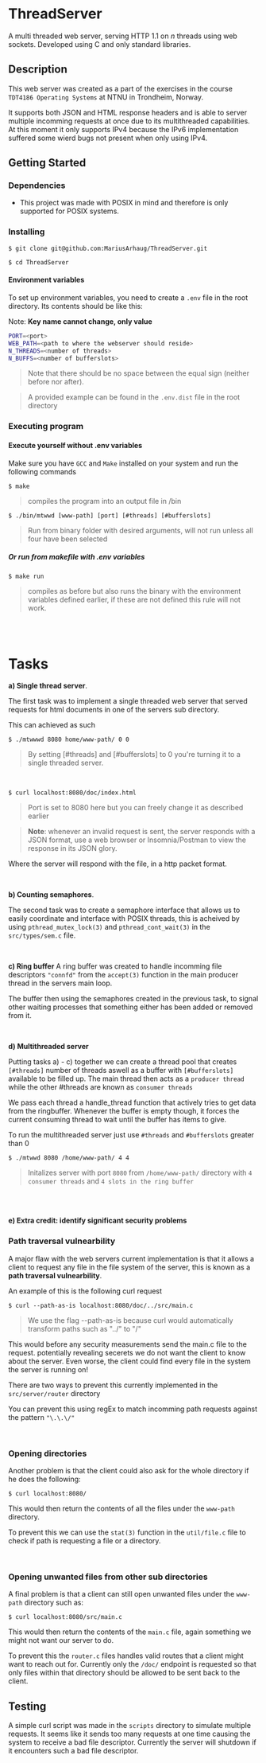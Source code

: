 # ThreadServer

A multi threaded web server, serving HTTP 1.1 on _n_ threads using web sockets. Developed using C and only standard libraries.

## Description

This web server was created as a part of the exercises in the course `TDT4186 Operating Systems` at NTNU in Trondheim, Norway.

It supports both JSON and HTML response headers and is able to server multiple incomming requests at once due to its multithreaded capabilities. At this moment it only supports IPv4 because the IPv6 implementation suffered some wierd bugs not present when only using IPv4.

## Getting Started

### Dependencies

- This project was made with POSIX in mind and therefore is only supported for POSIX systems.

### Installing

```
$ git clone git@github.com:MariusArhaug/ThreadServer.git
```

```
$ cd ThreadServer
```

#### Environment variables

To set up environment variables, you need to create a `.env` file in the root directory. Its contents should be like this:

Note: **Key name cannot change, only value**

```bash
PORT=<port>
WEB_PATH=<path to where the webserver should reside>
N_THREADS=<number of threads>
N_BUFFS=<number of bufferslots>

```

> Note that there should be no space between the equal sign (neither before nor after).

> A provided example can be found in the `.env.dist` file in the root directory

### Executing program

#### Execute yourself without .env variables

Make sure you have `GCC` and `Make` installed on your system and run the following commands

```shell
$ make
```

> compiles the program into an output file in /bin

```
$ ./bin/mtwwd [www-path] [port] [#threads] [#bufferslots]
```

> Run from binary folder with desired arguments, will not run unless all four have been selected

##### Or run from makefile with .env variables

```shell
$ make run
```

> compiles as before but also runs the binary with the environment variables defined earlier, if these are not defined this rule will not work.

<br />
<br />

# Tasks

**a) Single thread server**.

The first task was to implement a single threaded web server that served requests for html documents in one of the servers sub directory.

This can achieved as such

```shell
$ ./mtwwwd 8080 home/www-path/ 0 0
```

> By setting [#threads] and [#bufferslots] to 0 you're turning it to a single threaded server.

<br/>

```shell
$ curl localhost:8080/doc/index.html
```

> Port is set to 8080 here but you can freely change it as described earlier

> **Note**: whenever an invalid request is sent, the server responds with a JSON format, use a web browser or Insomnia/Postman to view the response in its JSON glory.

Where the server will respond with the file, in a http packet format.

<br/>

**b) Counting semaphores**.

The second task was to create a semaphore interface that allows us to easily coordinate and interface with POSIX threads, this is acheived by using `pthread_mutex_lock(3)` and `pthread_cont_wait(3)` in the `src/types/sem.c` file.

<br/>

**c) Ring buffer**
A ring buffer was created to handle incomming file descriptors `"connfd"` from the `accept(3)` function in the main producer thread in the servers main loop.

The buffer then using the semaphores created in the previous task, to signal other waiting processes that something either has been added or removed from it.

<br />

**d) Multithreaded server**

Putting tasks a) - c) together we can create a thread pool that creates ` [#threads]` number of threads aswell as a buffer with `[#bufferslots]` available to be filled up. The main thread then acts as a `producer thread` while the other #threads are known as `consumer threads`

We pass each thread a handle_thread function that actively tries to get data from the ringbuffer. Whenever the buffer is empty though, it forces the current consuming thread to wait until the buffer has items to give.

To run the multithreaded server just use `#threads` and `#bufferslots` greater than 0

```shell
$ ./mtwwd 8080 /home/www-path/ 4 4
```

> Initalizes server with port `8080` from `/home/www-path/` directory with `4 consumer threads` and `4 slots in the ring buffer`

<br />
<br />

**e) Extra credit: identify significant security problems**

### Path traversal vulnearbility

A major flaw with the web servers current implementation is that it allows a client to request any file in the file system of the server, this is known as a **path traversal vulnearbility**.

An example of this is the following curl request

```shell
$ curl --path-as-is localhost:8080/doc/../src/main.c
```

> We use the flag --path-as-is because curl would automatically transform paths such as "../" to "/"

This would before any security measurements send the main.c file to the request. potentially revealing secerets we do not want the client to know about the server. Even worse, the client could find every file in the system the server is running on!

There are two ways to prevent this currently implemented in the `src/server/router` directory

You can prevent this using regEx to match incomming path requests against the pattern `"\.\.\/"`

<br />

### Opening directories

Another problem is that the client could also ask for the whole directory if he does the following:

```shell
$ curl localhost:8080/
```

This would then return the contents of all the files under the `www-path` directory.

To prevent this we can use the `stat(3)` function in the `util/file.c` file to check if path is requesting a file or a directory.

<br />

### Opening unwanted files from other sub directories

A final problem is that a client can still open unwanted files under the `www-path` directory such as:

```shell
$ curl localhost:8080/src/main.c
```

This would then return the contents of the `main.c` file, again something we might not want our server to do.

To prevent this the `router.c` files handles valid routes that a client might want to reach out for. Currently only the `/doc/` endpoint is requested so that only files within that directory should be allowed to be sent back to the client.

## Testing

A simple curl script was made in the `scripts` directory to simulate multiple requests. It seems like it sends too many requests at one time causing the system to receive a bad file descriptor. Currently the server will shutdown if it encounters such a bad file descriptor.
